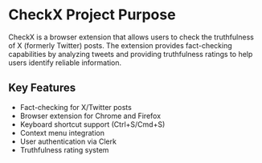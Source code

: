 # CheckX Project Purpose

CheckX is a browser extension that allows users to check the truthfulness of X (formerly Twitter) posts. The extension provides fact-checking capabilities by analyzing tweets and providing truthfulness ratings to help users identify reliable information.

## Key Features
- Fact-checking for X/Twitter posts
- Browser extension for Chrome and Firefox
- Keyboard shortcut support (Ctrl+S/Cmd+S)
- Context menu integration
- User authentication via Clerk
- Truthfulness rating system